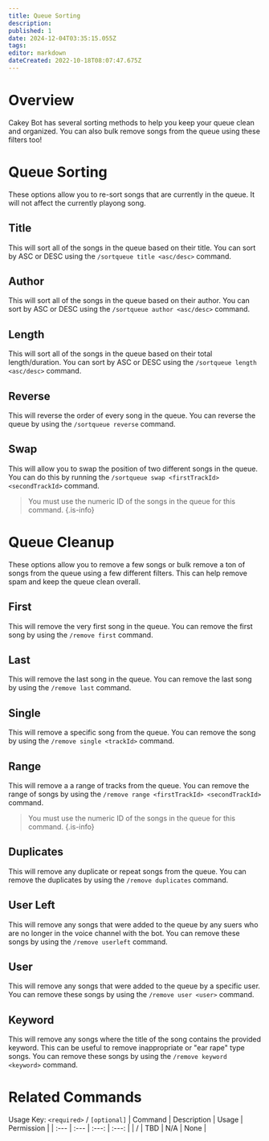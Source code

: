 ```yaml
---
title: Queue Sorting
description: 
published: 1
date: 2024-12-04T03:35:15.055Z
tags: 
editor: markdown
dateCreated: 2022-10-18T08:07:47.675Z
---
```


# Overview

Cakey Bot has several sorting methods to help you keep your queue clean and organized. You can also bulk remove songs from the queue using these filters too!

# Queue Sorting
These options allow you to re-sort songs that are currently in the queue. It will not affect the currently playong song.

## Title
This will sort all of the songs in the queue based on their title. You can sort by ASC or DESC using the `/sortqueue title <asc/desc>` command.

## Author
This will sort all of the songs in the queue based on their author. You can sort by ASC or DESC using the `/sortqueue author <asc/desc>` command.

## Length
This will sort all of the songs in the queue based on their total length/duration. You can sort by ASC or DESC using the `/sortqueue length <asc/desc>` command.

## Reverse
This will reverse the order of every song in the queue. You can reverse the queue by using the `/sortqueue reverse` command.

## Swap
This will allow you to swap the position of two different songs in the queue. You can do this by running the `/sortqueue swap <firstTrackId> <secondTrackId>` command.
>  You must use the numeric ID of the songs in the queue for this command.
{.is-info}

# Queue Cleanup
These options allow you to remove a few songs or bulk remove a ton of songs from the queue using a few different filters. This can help remove spam and keep the queue clean overall.

## First
This will remove the very first song in the queue. You can remove the first song by using the `/remove first` command.

## Last
This will remove the last song in the queue. You can remove the last song by using the `/remove last` command.

## Single
This will remove a specific song from the queue. You can remove the song by using the `/remove single <trackId>` command.

## Range
This will remove a a range of tracks from the queue. You can remove the range of songs by using the `/remove range <firstTrackId> <secondTrackId>` command.
>  You must use the numeric ID of the songs in the queue for this command.
{.is-info}

## Duplicates
This will remove any duplicate or repeat songs from the queue. You can remove the duplicates by using the `/remove duplicates` command.

## User Left
This will remove any songs that were added to the queue by any suers who are no longer in the voice channel with the bot. You can remove these songs by using the `/remove userleft` command.

## User
This will remove any songs that were added to the queue by a specific user. You can remove these songs by using the `/remove user <user>` command.

## Keyword
This will remove any songs where the title of the song contains the provided keyword. This can be useful to remove inappropriate or "ear rape" type songs. You can remove these songs by using the `/remove keyword <keyword>` command.

# Related Commands
Usage Key: `<required>` / `[optional]`
| Command | Description | Usage | Permission |
| :--- | :--- | :---: | :---: |
| / | TBD | N/A | None | 
